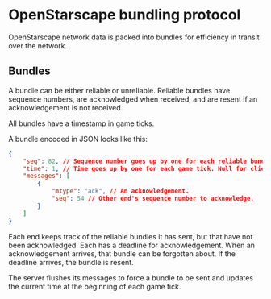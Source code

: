 # OpenStarscape bundling protocol

OpenStarscape network data is packed into bundles for efficiency in transit over the network.

## Bundles

A bundle can be either reliable or unreliable. Reliable bundles have sequence numbers, are acknowledged when received, and are resent if an acknowledgement is not received.

All bundles have a timestamp in game ticks.

A bundle encoded in JSON looks like this:

```json
{
	"seq": 82, // Sequence number goes up by one for each reliable bundle. Null for unreliable bundles.
	"time": 1, // Time goes up by one for each game tick. Null for client's bundles.
	"messages": [
		{
			"mtype": "ack", // An acknowledgement.
			"seq": 54 // Other end's sequence number to acknowledge.
		}
	]
}
```

Each end keeps track of the reliable bundles it has sent, but that have not been acknowledged. Each has a deadline for acknowledgement. When an acknowledgement arrives, that bundle can be forgotten about. If the deadline arrives, the bundle is resent.

The server flushes its messages to force a bundle to be sent and updates the current time at the beginning of each game tick.

